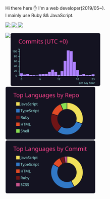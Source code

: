 Hi there here ✋
I'm a web developer(2019/05~).  
I mainly use Ruby && JavaScript.  

<p align="left">

  <a href="https://zenn.dev/dev63">
    <img height="20" src="https://zenn.badge.nikaera.com/s/dev63/articles" />
  </a>

   <a href="http://qiita.com/dev63">
    <img height="20" src="https://qiita-badge.apiapi.app/s/dev63/posts.svg" />
  </a>
  
  <a href="https://jun0222.github.io/blog/">
    <img height="20" src="https://user-images.githubusercontent.com/47178202/173195337-5c83fda0-01e9-4f44-a287-dc2decc1e146.png" />
  </a>

</p>

<p align="left">

  <a href="https://github.com/jun0222">
    <img align="left" height="170px" src="https://github-readme-stats.vercel.app/api?username=jun0222&count_private=true&show_icons=true&theme=dracula" />
  </a>
  
  <a href="https://github.com/jun0222">
    <img align="left" height="170px" src="https://raw.githubusercontent.com/jun0222/jun0222/main/profile-summary-card-output/radical/4-productive-time.svg" />
  </a>
  
  <a href="https://github.com/jun0222">
    <img align="left" height="170px" src="https://raw.githubusercontent.com/jun0222/jun0222/main/profile-summary-card-output/radical/1-repos-per-language.svg" />
  </a>

  <a href="https://github.com/jun0222">
    <img align="left" height="170px" src="https://raw.githubusercontent.com/jun0222/jun0222/main/profile-summary-card-output/radical/2-most-commit-language.svg" />
  </a>

</p>
